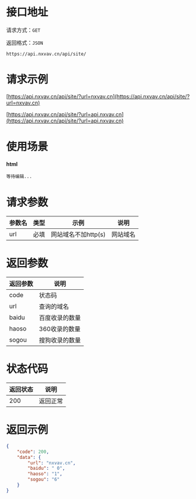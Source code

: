 # 接口地址

请求方式：`GET`

返回格式：`JSON`

```API
https://api.nxvav.cn/api/site/
```

# 请求示例

[https://api.nxvav.cn/api/site/?url=nxvav.cn](https://api.nxvav.cn/api/site/?url=nxvav.cn)

[https://api.nxvav.cn/api/site/?url=api.nxvav.cn](https://api.nxvav.cn/api/site/?url=api.nxvav.cn)

# 使用场景

<!-- tabs:start -->

#### **html**

```html
等待编辑...
```

<!-- tabs:end -->

# 请求参数

| 参数名 | 类型 | 示例 | 说明 |
| ------ | ----- | ---- | --- |
| url | 必填 | 网站域名不加http(s) | 网站域名 |

# 返回参数

| 返回参数 | 说明 |
| ------ | ---- |
| code | 状态码 |
| url | 查询的域名 |
| baidu | 百度收录的数量 |
| haoso | 360收录的数量 |
| sogou | 搜狗收录的数量 |

# 状态代码

| 返回状态 | 说明 |
| ------- | ---- |
| 200 | 返回正常 |

# 返回示例

```json
{
    "code": 200,
    "data": {
        "url": "nxvav.cn",
        "baidu": " 0",
        "haoso": "1",
        "sogou": "6"
    }
}
```
